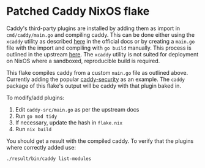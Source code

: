 # Patched Caddy NixOS flake

Caddy's third-party plugins are installed by adding them as import in
`cmd/caddy/main.go` and compiling caddy. This can be done either using the
`xcaddy` utility as described [here](https://caddyserver.com/docs/build) in the
official docs or by creating a `main.go` file with the import and compiling with
`go build` manually. This process is outlined in the upstream
[here](https://github.com/caddyserver/caddy/blob/82c356f2548ca62b75f76104bef44915482e8fd9/cmd/caddy/main.go#L21-L25).
The `xcaddy` utility is not suited for deployment on NixOS where a sandboxed,
reproducible build is required.

This flake compiles caddy from a custom `main.go` file as outlined above.
Currently adding the popular [caddy-security](https://authp.github.io/) as an
example. The `caddy` package of this flake's  output will be caddy with that
plugin baked in.

To modify/add plugins:

1. Edit `caddy-src/main.go` as per the upstream docs
2. Run `go mod tidy`
3. If necessary, update the hash in `flake.nix`
4. Run `nix build`

You should get a result with the compiled caddy. To verify that the plugins
where correctly added use:

```
./result/bin/caddy list-modules  
```
